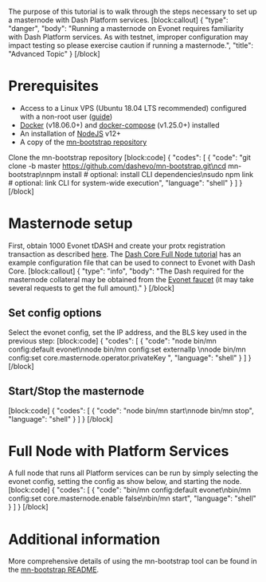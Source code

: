 The purpose of this tutorial is to walk through the steps necessary to set up a masternode with Dash Platform services.
[block:callout]
{
  "type": "danger",
  "body": "Running a masternode on Evonet requires familiarity with Dash Platform services. As with testnet, improper configuration may impact testing so please exercise caution if running a masternode.",
  "title": "Advanced Topic"
}
[/block]
# Prerequisites
- Access to a Linux VPS (Ubuntu 18.04 LTS recommended) configured with a non-root user ([guide](https://docs.dash.org/en/stable/masternodes/setup.html#set-up-your-vps))
- [Docker](https://docs.docker.com/install/linux/docker-ce/ubuntu/) (v18.06.0+) and [docker-compose](https://docs.docker.com/compose/install/) (v1.25.0+) installed
- An installation of [NodeJS](https://nodejs.org/en/download/) v12+
- A copy of the [mn-bootstrap repository](https://github.com/dashevo/mn-bootstrap)

Clone the mn-bootstrap repository
[block:code]
{
  "codes": [
    {
      "code": "git clone -b master https://github.com/dashevo/mn-bootstrap.git\ncd mn-bootstrap\nnpm install # optional: install CLI dependencies\nsudo npm link # optional: link CLI for system-wide execution",
      "language": "shell"
    }
  ]
}
[/block]
# Masternode setup

First, obtain 1000 Evonet tDASH and create your protx registration transaction as described [here](https://docs.dash.org/en/stable/masternodes/setup.html#option-2-registering-from-dash-core-wallet). The [Dash Core Full Node tutorial](tutorial-connecting-to-evonet-dash-core-full-node#config-file) has an example configuration file that can be used to connect to Evonet with Dash Core.
[block:callout]
{
  "type": "info",
  "body": "The Dash required for the masternode collateral may be obtained from the [Evonet faucet](http://faucet.evonet.networks.dash.org/) (it may take several requests to get the full amount)."
}
[/block]
## Set config options

Select the evonet config, set the IP address, and the BLS key used in the previous step:
[block:code]
{
  "codes": [
    {
      "code": "node bin/mn config:default evonet\nnode bin/mn config:set externalIp <your IP>\nnode bin/mn config:set core.masternode.operator.privateKey <your BLS private key>",
      "language": "shell"
    }
  ]
}
[/block]
## Start/Stop the masternode
[block:code]
{
  "codes": [
    {
      "code": "node bin/mn start\nnode bin/mn stop",
      "language": "shell"
    }
  ]
}
[/block]

# Full Node with Platform Services

A full node that runs all Platform services can be run by simply selecting the evonet config, setting the config as show below, and starting the node.
[block:code]
{
  "codes": [
    {
      "code": "bin/mn config:default evonet\nbin/mn config:set core.masternode.enable false\nbin/mn start",
      "language": "shell"
    }
  ]
}
[/block]
# Additional information

More comprehensive details of using the mn-bootstrap tool can be found in the [mn-bootstrap README](https://github.com/dashevo/mn-bootstrap/blob/master/README.md).